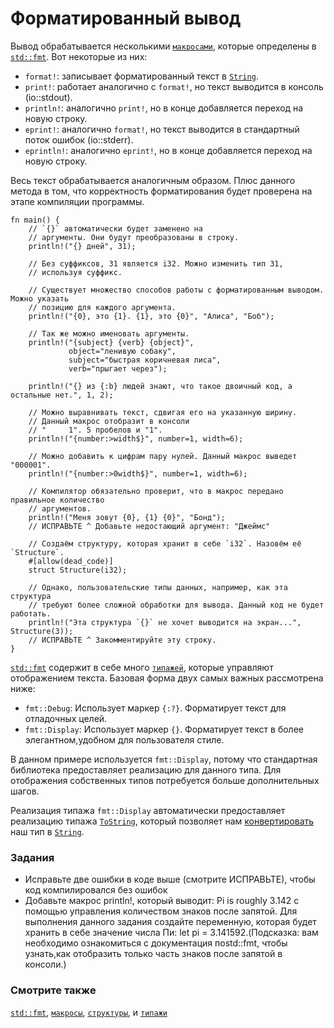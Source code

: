 # Форматированный вывод

Вывод обрабатывается несколькими [`макросами`](macros.html), которые определены в [`std::fmt`](https://doc.rust-lang.org/std/fmt/).
Вот некоторые из них:

- `format!`: записывает форматированный текст в [`String`](std/str.html).
- `print!`: работает аналогично с `format!`, но текст выводится в консоль (io::stdout).
- `println!`: аналогично `print!`, но в конце добавляется переход на новую строку.
- `eprint!`: аналогично `format!`, но текст выводится в стандартный поток ошибок (io::stderr).
- `eprintln!`: аналогично `eprint!`, но в конце добавляется переход на новую строку.

Весь текст обрабатывается аналогичным образом. Плюс данного метода в том, что корректность
форматирования будет проверена на этапе компиляции программы.

```rust,editable,ignore,mdbook-runnable
fn main() {
    // `{}` автоматически будет заменено на
    // аргументы. Они будут преобразованы в строку.
    println!("{} дней", 31);

    // Без суффиксов, 31 является i32. Можно изменить тип 31,
    // используя суффикс.

    // Существует множество способов работы с форматированным выводом. Можно указать
    // позицию для каждого аргумента.
    println!("{0}, это {1}. {1}, это {0}", "Алиса", "Боб");

    // Так же можно именовать аргументы.
    println!("{subject} {verb} {object}",
             object="ленивую собаку",
             subject="быстрая коричневая лиса",
             verb="прыгает через");

    println!("{} из {:b} людей знают, что такое двоичный код, а остальные нет.", 1, 2);

    // Можно выравнивать текст, сдвигая его на указанную ширину.
    // Данный макрос отобразит в консоли
    // "     1". 5 пробелов и "1".
    println!("{number:>width$}", number=1, width=6);

    // Можно добавить к цифрам пару нулей. Данный макрос выведет "000001".
    println!("{number:>0width$}", number=1, width=6);

    // Компилятор обязательно проверит, что в макрос передано правильное количество
    // аргументов.
    println!("Меня зовут {0}, {1} {0}", "Бонд");
    // ИСПРАВЬТЕ ^ Добавьте недостающий аргумент: "Джеймс"

    // Создаём структуру, которая хранит в себе `i32`. Назовём её `Structure`.
    #[allow(dead_code)]
    struct Structure(i32);

    // Однако, пользовательские типы данных, например, как эта структура
    // требуют более сложной обработки для вывода. Данный код не будет работать.
    println!("Эта структура `{}` не хочет выводится на экран...", Structure(3));
    // ИСПРАВЬТЕ ^ Закомментируйте эту строку.
}
```

[`std::fmt`](https://doc.rust-lang.org/std/fmt/) содержит в себе много [`типажей`](trait.html), которые управляют
отображением текста. Базовая форма двух самых важных рассмотрена ниже:

- `fmt::Debug`: Использует маркер `{:?}`. Форматирует текст для отладочных целей.
- `fmt::Display`: Использует маркер `{}`. Форматирует текст в более элегантном,удобном для пользователя стиле.

В данном примере используется `fmt::Display`, потому что стандартная библиотека предоставляет
реализацию для данного типа. Для отображения собственных типов потребуется
больше дополнительных шагов.

Реализация типажа `fmt::Display` автоматически 
предоставляет реализацию типажа
[`ToString`](https://doc.rust-lang.org/std/string/trait.ToString.html), 
который позволяет нам [конвертировать](../conversion/string.md) наш тип в 
[`String`](../std/str.md).

### Задания

- Исправьте две ошибки в коде выше (смотрите ИСПРАВЬТЕ), чтобы код компилировался без ошибок
- Добавьте макрос println!, который выводит: Pi is roughly 3.142 c помощью управления количеством знаков после запятой. Для выполнения данного задания создайте переменную, которая будет хранить в себе значение числа Пи: let pi = 3.141592.(Подсказка: вам необходимо ознакомиться с документация поstd::fmt, чтобы узнать,как отобразить только часть знаков после запятой в консоли.)

### Смотрите также

[`std::fmt`](https://doc.rust-lang.org/std/fmt/), [`макросы`](../macros.md), [`структуры`](../custom_types/structs.md),
и [`типажи`](../trait.md)
